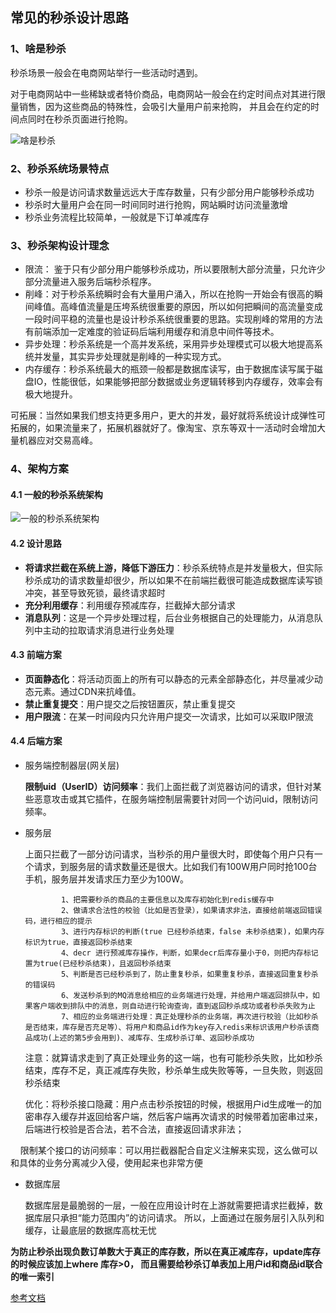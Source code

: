 ## 常见的秒杀设计思路

### 1、啥是秒杀
秒杀场景一般会在电商网站举行一些活动时遇到。

对于电商网站中一些稀缺或者特价商品，电商网站一般会在约定时间点对其进行限量销售，因为这些商品的特殊性，会吸引大量用户前来抢购，
并且会在约定的时间点同时在秒杀页面进行抢购。

![啥是秒杀](https://img-blog.csdnimg.cn/2019022611324243.png)

### 2、秒杀系统场景特点
- 秒杀一般是访问请求数量远远大于库存数量，只有少部分用户能够秒杀成功
- 秒杀时大量用户会在同一时间同时进行抢购，网站瞬时访问流量激增
- 秒杀业务流程比较简单，一般就是下订单减库存
 
### 3、秒杀架构设计理念
* 限流： 鉴于只有少部分用户能够秒杀成功，所以要限制大部分流量，只允许少部分流量进入服务后端秒杀程序。
* 削峰：对于秒杀系统瞬时会有大量用户涌入，所以在抢购一开始会有很高的瞬间峰值。高峰值流量是压垮系统很重要的原因，所以如何把瞬间的高流量变成一段时间平稳的流量也是设计秒杀系统很重要的思路。实现削峰的常用的方法有前端添加一定难度的验证码后端利用缓存和消息中间件等技术。
* 异步处理：秒杀系统是一个高并发系统，采用异步处理模式可以极大地提高系统并发量，其实异步处理就是削峰的一种实现方式。
* 内存缓存：秒杀系统最大的瓶颈一般都是数据库读写，由于数据库读写属于磁盘IO，性能很低，如果能够把部分数据或业务逻辑转移到内存缓存，效率会有极大地提升。

可拓展：当然如果我们想支持更多用户，更大的并发，最好就将系统设计成弹性可拓展的，如果流量来了，拓展机器就好了。像淘宝、京东等双十一活动时会增加大量机器应对交易高峰。

### 4、架构方案
#### 4.1 一般的秒杀系统架构

![一般的秒杀系统架构](https://img-blog.csdnimg.cn/20190226113317885.png)

#### 4.2 设计思路
- **将请求拦截在系统上游，降低下游压力**：秒杀系统特点是并发量极大，但实际秒杀成功的请求数量却很少，所以如果不在前端拦截很可能造成数据库读写锁冲突，甚至导致死锁，最终请求超时
- **充分利用缓存**：利用缓存预减库存，拦截掉大部分请求 
- **消息队列**：这是一个异步处理过程，后台业务根据自己的处理能力，从消息队列中主动的拉取请求消息进行业务处理

#### 4.3 前端方案
- **页面静态化**：将活动页面上的所有可以静态的元素全部静态化，并尽量减少动态元素。通过CDN来抗峰值。 
- **禁止重复提交**：用户提交之后按钮置灰，禁止重复提交 
- **用户限流**：在某一时间段内只允许用户提交一次请求，比如可以采取IP限流

#### 4.4 后端方案

- 服务端控制器层(网关层)

    **限制uid（UserID）访问频率**：我们上面拦截了浏览器访问的请求，但针对某些恶意攻击或其它插件，在服务端控制层需要针对同一个访问uid，限制访问频率。

- 服务层

    上面只拦截了一部分访问请求，当秒杀的用户量很大时，即使每个用户只有一个请求，到服务层的请求数量还是很大。比如我们有100W用户同时抢100台手机，服务层并发请求压力至少为100W。

              1、把需要秒杀的商品的主要信息以及库存初始化到redis缓存中
              2、做请求合法性的校验（比如是否登录），如果请求非法，直接给前端返回错误码，进行相应的提示
              3、进行内存标识的判断(true 已经秒杀结束，false 未秒杀结束)，如果内存标识为true，直接返回秒杀结束
              4、decr 进行预减库存操作，判断，如果decr后库存量小于0，则把内存标记置为true(已经秒杀结束)，且返回秒杀结束
              5、判断是否已经秒杀到了，防止重复秒杀，如果重复秒杀，直接返回重复秒杀的错误码
              6、发送秒杀到的MQ消息给相应的业务端进行处理，并给用户端返回排队中，如果客户端收到排队中的消息，则自动进行轮询查询，直到返回秒杀成功或者秒杀失败为止
              7、相应的业务端进行处理：真正处理秒杀的业务端，再次进行校验（比如秒杀是否结束，库存是否充足等）、将用户和商品id作为key存入redis来标识该用户秒杀该商品成功(上述的第5步会用到)、减库存、生成秒杀订单、返回秒杀成功

    注意：就算请求走到了真正处理业务的这一端，也有可能秒杀失败，比如秒杀结束，库存不足，真正减库存失败，秒杀单生成失败等等，一旦失败，则返回秒杀结束

    优化：将秒杀接口隐藏：用户点击秒杀按钮的时候，根据用户id生成唯一的加密串存入缓存并返回给客户端，然后客户端再次请求的时候带着加密串过来，后端进行校验是否合法，若不合法，直接返回请求非法；

    限制某个接口的访问频率：可以用拦截器配合自定义注解来实现，这么做可以和具体的业务分离减少入侵，使用起来也非常方便

- 数据库层

    数据库层是最脆弱的一层，一般在应用设计时在上游就需要把请求拦截掉，数据库层只承担“能力范围内”的访问请求。
    所以，上面通过在服务层引入队列和缓存，让最底层的数据库高枕无忧

**为防止秒杀出现负数订单数大于真正的库存数，所以在真正减库存，update库存的时候应该加上where 库存>0，
而且需要给秒杀订单表加上用户id和商品id联合的唯一索引**







[参考文档](https://blog.csdn.net/ju_362204801/article/details/87931992)